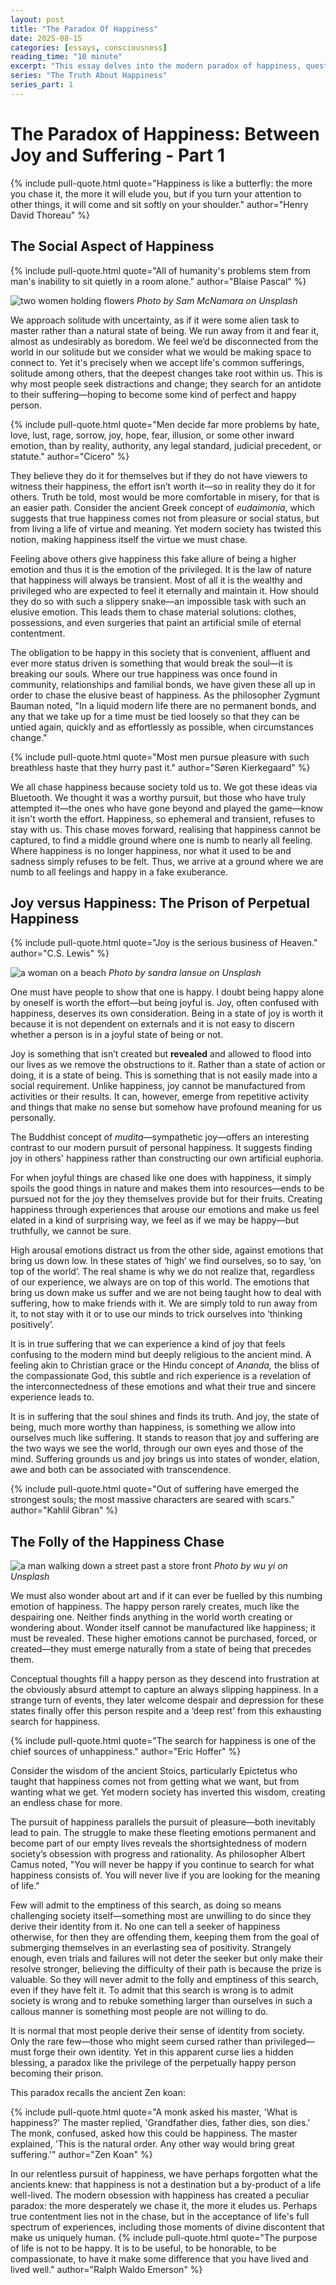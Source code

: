 ```yaml
---
layout: post
title: "The Paradox Of Happiness"
date: 2025-08-15
categories: [essays, consciousness]
reading_time: "10 minute"
excerpt: "This essay delves into the modern paradox of happiness, questioning why society's relentless pursuit of it often leads to dissatisfaction. It distinguishes between fleeting, performative happiness and deep, authentic joy, arguing that true contentment is found not in avoiding suffering but in embracing the full spectrum of human experience."
series: "The Truth About Happiness"
series_part: 1
---
```



# The Paradox of Happiness: Between Joy and Suffering - Part 1

{% include pull-quote.html quote="Happiness is like a butterfly: the more you chase it, the more it will elude you, but if you turn your attention to other things, it will come and sit softly on your shoulder." author="Henry David Thoreau" %}

## The Social Aspect of Happiness

{% include pull-quote.html quote="All of humanity's problems stem from man's inability to sit quietly in a room alone." author="Blaise Pascal" %}

![two women holding flowers](https://images.unsplash.com/photo-1505483531331-fc3cf89fd382?crop=entropy&cs=tinysrgb&fit=max&fm=jpg&ixid=M3wzMDAzMzh8MHwxfHNlYXJjaHw1MXx8cGVvcGxlJTIwc21pbGluZ3xlbnwwfHx8fDE3MzE3MzExMTd8MA&ixlib=rb-4.0.3&q=80&w=1080)
*Photo by Sam McNamara on Unsplash*

We approach solitude with uncertainty, as if it were some alien task to
master rather than a natural state of being. We run away from it and
fear it, almost as undesirably as boredom. We feel we’d be disconnected
from the world in our solitude but we consider what we would be making
space to connect to. Yet it's precisely when we accept life's common
sufferings, solitude among others, that the deepest changes take root
within us. This is why most people seek distractions and change; they
search for an antidote to their suffering—hoping to become some kind of
perfect and happy person.

{% include pull-quote.html quote="Men decide far more problems by hate, love, lust, rage, sorrow, joy, hope, fear, illusion, or some other inward emotion, than by reality, authority, any legal standard, judicial precedent, or statute." author="Cicero" %}

They believe they do it for themselves but if they do not have viewers
to witness their happiness, the effort isn’t worth it—so in reality they
do it for others. Truth be told, most would be more comfortable in
misery, for that is an easier path. Consider the ancient Greek concept
of *eudaimonia*, which suggests that true happiness comes not from
pleasure or social status, but from living a life of virtue and meaning.
Yet modern society has twisted this notion, making happiness itself the
virtue we must chase.

Feeling above others give happiness this fake allure of being a higher
emotion and thus it is the emotion of the privileged. It is the law of
nature that happiness will always be transient. Most of all it is the
wealthy and privileged who are expected to feel it eternally and
maintain it. How should they do so with such a slippery snake—an
impossible task with such an elusive emotion. This leads them to chase
material solutions: clothes, possessions, and even surgeries that paint
an artificial smile of eternal contentment.

The obligation to be happy in this society that is convenient, affluent
and ever more status driven is something that would break the soul—it is
breaking our souls. Where our true happiness was once found in
community, relationships and familial bonds, we have given these all up
in order to chase the elusive beast of happiness. As the philosopher
Zygmunt Bauman noted, "In a liquid modern life there are no permanent
bonds, and any that we take up for a time must be tied loosely so that
they can be untied again, quickly and as effortlessly as possible, when
circumstances change."

{% include pull-quote.html quote="Most men pursue pleasure with such breathless haste that they hurry past it." author="Søren Kierkegaard" %}

We all chase happiness because society told us to. We got these ideas
via Bluetooth. We thought it was a worthy pursuit, but those who have
truly attempted it—the ones who have gone beyond and played the
game—know it isn't worth the effort. Happiness, so ephemeral and
transient, refuses to stay with us. This chase moves forward, realising
that happiness cannot be captured, to find a middle ground where one is
numb to nearly all feeling. Where happiness is no longer happiness, nor
what it used to be and sadness simply refuses to be felt. Thus, we
arrive at a ground where we are numb to all feelings and happy in a fake
exuberance.

## Joy versus Happiness: The Prison of Perpetual Happiness

{% include pull-quote.html quote="Joy is the serious business of Heaven." author="C.S. Lewis" %}

![a woman on a beach](https://images.unsplash.com/photo-1660629465812-1c550d2a2342?crop=entropy&cs=tinysrgb&fit=max&fm=jpg&ixid=M3wzMDAzMzh8MHwxfHNlYXJjaHwxNXx8aGFwcGluZXNzfGVufDB8fHx8MTczMTcyMjIxMnww&ixlib=rb-4.0.3&q=80&w=1080)
*Photo by sandra lansue on Unsplash*

One must have people to show that one is happy. I doubt being happy
alone by oneself is worth the effort—but being joyful is. Joy, often
confused with happiness, deserves its own consideration. Being in a
state of joy is worth it because it is not dependent on externals and it
is not easy to discern whether a person is in a joyful state of being or
not.

Joy is something that isn’t created but **revealed** and allowed to
flood into our lives as we remove the obstructions to it. Rather than a
state of action or doing, it is a state of being. This is something that
is not easily made into a social requirement. Unlike happiness, joy
cannot be manufactured from activities or their results. It can,
however, emerge from repetitive activity and things that make no sense
but somehow have profound meaning for us personally.

The Buddhist concept of *mudita*—sympathetic joy—offers an interesting
contrast to our modern pursuit of personal happiness. It suggests
finding joy in others' happiness rather than constructing our own
artificial euphoria.

For when joyful things are chased like one does with happiness, it
simply spoils the good things in nature and makes them into
resources—ends to be pursued not for the joy they themselves provide but
for their fruits. Creating happiness through experiences that arouse our
emotions and make us feel elated in a kind of surprising way, we feel as
if we may be happy—but truthfully, we cannot be sure.

High arousal emotions distract us from the other side, against emotions
that bring us down low. In these states of ‘high’ we find ourselves, so
to say, ‘on top of the world’. The real shame is why we do not realize
that, regardless of our experience, we always are on top of this world.
The emotions that bring us down make us suffer and we are not being
taught how to deal with suffering, how to make friends with it. We are
simply told to run away from it, to not stay with it or to use our minds
to trick ourselves into ‘thinking positively’.

It is in true suffering that we can experience a kind of joy that feels
confusing to the modern mind but deeply religious to the ancient mind. A
feeling akin to Christian grace or the Hindu concept of *Ananda,* the
bliss of the compassionate God, this subtle and rich experience is a
revelation of the interconnectedness of these emotions and what their
true and sincere experience leads to.

It is in suffering that the soul shines and finds its truth. And joy,
the state of being, much more worthy than happiness, is something we
allow into ourselves much like suffering. It stands to reason that joy
and suffering are the two ways we see the world, through our own eyes
and those of the mind. Suffering grounds us and joy brings us into
states of wonder, elation, awe and both can be associated with
transcendence.

{% include pull-quote.html quote="Out of suffering have emerged the strongest souls; the most massive characters are seared with scars." author="Kahlil Gibran" %}

## The Folly of the Happiness Chase 

![a man walking down a street past a store front](https://images.unsplash.com/photo-1710163132381-5564b0777726?crop=entropy&cs=tinysrgb&fit=max&fm=jpg&ixid=M3wzMDAzMzh8MHwxfHNlYXJjaHw0NHx8Y2hhc2luZ3xlbnwwfHx8fDE3MzE3MzA3OTB8MA&ixlib=rb-4.0.3&q=80&w=1080)
*Photo by wu yi on Unsplash*

We must also wonder about art and if it can ever be fuelled by this
numbing emotion of happiness. The happy person rarely creates, much like
the despairing one. Neither finds anything in the world worth creating
or wondering about. Wonder itself cannot be manufactured like happiness;
it must be revealed. These higher emotions cannot be purchased, forced,
or created—they must emerge naturally from a state of being that
precedes them.

Conceptual thoughts fill a happy person as they descend into frustration
at the obviously absurd attempt to capture an always slipping happiness.
In a strange turn of events, they later welcome despair and depression
for these states finally offer this person respite and a ‘deep rest’
from this exhausting search for happiness.

{% include pull-quote.html quote="The search for happiness is one of the chief sources of unhappiness." author="Eric Hoffer" %}

Consider the wisdom of the ancient Stoics, particularly Epictetus who
taught that happiness comes not from getting what we want, but from
wanting what we get. Yet modern society has inverted this wisdom,
creating an endless chase for more.

The pursuit of happiness parallels the pursuit of pleasure—both
inevitably lead to pain. The struggle to make these fleeting emotions
permanent and become part of our empty lives reveals the
shortsightedness of modern society’s obsession with progress and
rationality. As philosopher Albert Camus noted, "You will never be happy
if you continue to search for what happiness consists of. You will never
live if you are looking for the meaning of life."

Few will admit to the emptiness of this search, as doing so means
challenging society itself—something most are unwilling to do since they
derive their identity from it. No one can tell a seeker of happiness
otherwise, for then they are offending them, keeping them from the goal
of submerging themselves in an everlasting sea of positivity. Strangely
enough, even trials and failures will not deter the seeker but only make
their resolve stronger, believing the difficulty of their path is
because the prize is valuable. So they will never admit to the folly and
emptiness of this search, even if they have felt it. To admit that this
search is wrong is to admit society is wrong and to rebuke something
larger than ourselves in such a callous manner is something most people
are not willing to do.

It is normal that most people derive their sense of identity from
society. Only the rare few—those who might seem cursed rather than
privileged—must forge their own identity. Yet in this apparent curse
lies a hidden blessing, a paradox like the privilege of the perpetually
happy person becoming their prison.

This paradox recalls the ancient Zen koan:  

{% include pull-quote.html quote="A monk asked his master, 'What is happiness?' The master replied, 'Grandfather dies, father dies, son dies.' The monk, confused, asked how this could be happiness. The master explained, 'This is the natural order. Any other way would bring great suffering.'" author="Zen Koan" %}

In our relentless pursuit of happiness, we have perhaps forgotten what
the ancients knew: that happiness is not a destination but a by-product
of a life well-lived. The modern obsession with happiness has created a
peculiar paradox: the more desperately we chase it, the more it eludes
us. Perhaps true contentment lies not in the chase, but in the
acceptance of life's full spectrum of experiences, including those
moments of divine discontent that make us uniquely human.
{% include pull-quote.html quote="The purpose of life is not to be happy. It is to be useful, to be honorable, to be compassionate, to have it make some difference that you have lived and lived well." author="Ralph Waldo Emerson" %}
